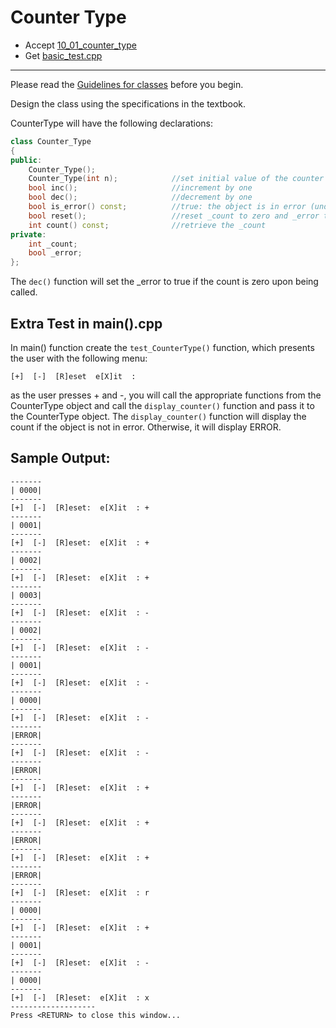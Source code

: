 # Counter Type

- Accept [10_01_counter_type](https://classroom.github.com/a/26nhNR2i)
- Get [basic_test.cpp](basic_test.cpp)

---

Please read the [Guidelines for classes](https://docs.google.com/document/d/1dkqJa-h6e-GmlNwc-zgX7IPTrU8YJNMLrbrLS8idU3k/edit?usp=sharing) before you begin. 

Design the class using the specifications in the textbook.

CounterType will have the following declarations:

```c++
class Counter_Type
{
public:
    Counter_Type();
    Counter_Type(int n);            //set initial value of the counter
    bool inc();                     //increment by one
    bool dec();                     //decrement by one
    bool is_error() const;          //true: the object is in error (underflow)
    bool reset();                   //reset _count to zero and _error to false
    int count() const;              //retrieve the _count
private:
    int _count;
    bool _error;
};
```

The `dec()` function will set the _error to true if the count is zero upon being called.


## Extra Test in main().cpp

In main() function create the `test_CounterType()` function, which presents the user with the following menu:

```
[+]  [-]  [R]eset  e[X]it  :
```

as the user presses + and -, you will call the appropriate functions from the CounterType object and call the `display_counter()` function and pass it to the CounterType object. The `display_counter()` function will display the count if the object is not in error. Otherwise, it will display ERROR.


## Sample Output:
```
-------
| 0000|
-------
[+]  [-]  [R]eset:  e[X]it  : +
-------
| 0001|
-------
[+]  [-]  [R]eset:  e[X]it  : +
-------
| 0002|
-------
[+]  [-]  [R]eset:  e[X]it  : +
-------
| 0003|
-------
[+]  [-]  [R]eset:  e[X]it  : -
-------
| 0002|
-------
[+]  [-]  [R]eset:  e[X]it  : -
-------
| 0001|
-------
[+]  [-]  [R]eset:  e[X]it  : -
-------
| 0000|
-------
[+]  [-]  [R]eset:  e[X]it  : -
-------
|ERROR|
-------
[+]  [-]  [R]eset:  e[X]it  : -
-------
|ERROR|
-------
[+]  [-]  [R]eset:  e[X]it  : +
-------
|ERROR|
-------
[+]  [-]  [R]eset:  e[X]it  : +
-------
|ERROR|
-------
[+]  [-]  [R]eset:  e[X]it  : +
-------
|ERROR|
-------
[+]  [-]  [R]eset:  e[X]it  : r
-------
| 0000|
-------
[+]  [-]  [R]eset:  e[X]it  : +
-------
| 0001|
-------
[+]  [-]  [R]eset:  e[X]it  : -
-------
| 0000|
-------
[+]  [-]  [R]eset:  e[X]it  : x
-------------------
Press <RETURN> to close this window...
```